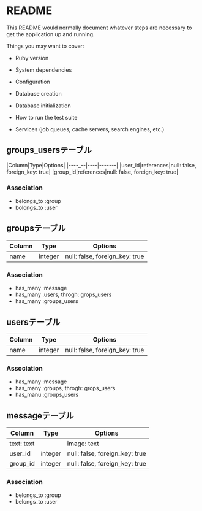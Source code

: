 # README

This README would normally document whatever steps are necessary to get the
application up and running.

Things you may want to cover:

* Ruby version

* System dependencies

* Configuration

* Database creation

* Database initialization

* How to run the test suite

* Services (job queues, cache servers, search engines, etc.)


## groups_usersテーブル

|Column|Type|Options|
|----_--|----|-------|
|user_id|references|null: false, foreign_key: true|
|group_id|references|null: false, foreign_key: true|

### Association
- belongs_to :group
- bolongs_to :user


## groupsテーブル

|Column|Type|Options|
|------|----|-------|
|name|integer|null: false, foreign_key: true|

### Association
- has_many :message
- has_many :users, throgh: grops_users
- has_many :groups_users


## usersテーブル
|Column|Type|Options|
|------|----|-------|
|name|integer|null: false, foreign_key: true|

### Association
- has_many :message
- has_many :groups, throgh: grops_users
- has_manu :groups_users


## messageテーブル
|Column|Type|Options|
|------|----|-------|
|text: text| |image: text| 
|user_id|integer|null: false, foreign_key: true|
|group_id|integer|null: false, foreign_key: true|

### Association
- belongs_to :group
- belongs_to :user